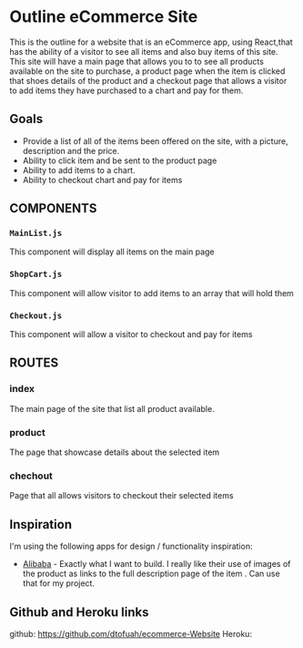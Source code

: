 # Outline eCommerce Site

This is the outline for a website that is an eCommerce app, using React,that has the ability of a visitor to see all items and also buy items of this site. This site will have a main page that allows you to to see all products available on the site to purchase, a product page when the item is clicked that shoes details of the product and a checkout page that allows a visitor to add items they have purchased to a chart and pay for them.

## Goals

* Provide a list of all of the items been offered on the site, with a picture,
description and the price.
* Ability to click item and be sent to the product page
* Ability to add items to a chart.
* Ability to checkout chart and pay for items

## COMPONENTS

### `MainList.js`
This component will display all items on the main page

### `ShopCart.js`
This component will allow visitor to add items to an array that will hold them

###  `Checkout.js`
This component will allow a visitor to checkout and pay for items



## ROUTES

### index
The main page of the site that list all product available.

### product
The page that showcase details about the selected item

### chechout
Page that all allows visitors to checkout their selected items


## Inspiration

I'm using the following apps for design / functionality inspiration:

* [Alibaba](http://wwwalibaba.com) - Exactly what I want to build. I really like their use of images of the product as links to the full description page of the item . Can use that for my project.

## Github and Heroku links
github: https://github.com/dtofuah/ecommerce-Website
Heroku:
